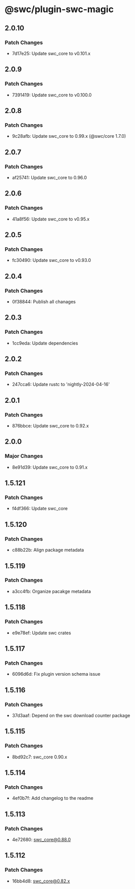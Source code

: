 # @swc/plugin-swc-magic

## 2.0.10

### Patch Changes

- 7d17e25: Update swc_core to v0.101.x

## 2.0.9

### Patch Changes

- 7391419: Update swc_core to v0.100.0

## 2.0.8

### Patch Changes

- 9c28afb: Update swc_core to 0.99.x (@swc/core 1.7.0)

## 2.0.7

### Patch Changes

- af25741: Update swc_core to 0.96.0

## 2.0.6

### Patch Changes

- 41a8f56: Update swc_core to v0.95.x

## 2.0.5

### Patch Changes

- fc30490: Update swc_core to v0.93.0

## 2.0.4

### Patch Changes

- 0f38844: Publish all chanages

## 2.0.3

### Patch Changes

- 1cc9eda: Update dependencies

## 2.0.2

### Patch Changes

- 247cca6: Update rustc to 'nightly-2024-04-16'

## 2.0.1

### Patch Changes

- 876bbce: Update swc_core to 0.92.x

## 2.0.0

### Major Changes

- 8e91d39: Update swc_core to 0.91.x

## 1.5.121

### Patch Changes

- f4df366: Update swc_core

## 1.5.120

### Patch Changes

- c88b22b: Align package metadata

## 1.5.119

### Patch Changes

- a3cc4fb: Organize pacakge metadata

## 1.5.118

### Patch Changes

- e9e78ef: Update swc crates

## 1.5.117

### Patch Changes

- 6096d6d: Fix plugin version schema issue

## 1.5.116

### Patch Changes

- 37d3aaf: Depend on the swc download counter package

## 1.5.115

### Patch Changes

- 8bd92c7: swc_core 0.90.x

## 1.5.114

### Patch Changes

- 4ef0b7f: Add changelog to the readme

## 1.5.113

### Patch Changes

- 4e72680: swc_core@0.88.0

## 1.5.112

### Patch Changes

- 16bb4d8: swc_core@0.82.x
